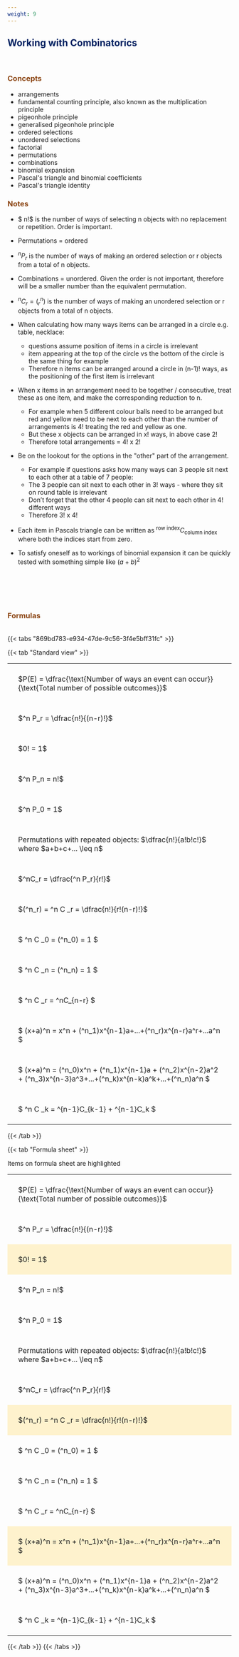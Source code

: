 ```yaml
---
weight: 9
---
```


## <span style="color:RGB(0,32,96"> Working with Combinatorics </span> 
<br>

### <span style="color:RGB(139,69,19)">  Concepts </span>

 - arrangements
 - fundamental counting principle, also known as the multiplication principle
 - pigeonhole principle
 - generalised pigeonhole principle
 - ordered selections
 - unordered selections
 - factorial
 - permutations
 - combinations
 - binomial expansion
 - Pascal's triangle and binomial coefficients
 - Pascal's triangle identity


### <span style="color:RGB(139,69,19)">  Notes </span>

 - $ n!$ is the number of ways of selecting n objects with no replacement or repetition.  Order is important.

 - Permutations = ordered

 - $^nP_r$ is the number of ways of making an ordered selection or r objects from a total of n objects.

 - Combinations = unordered.  Given the order is not important, therefore will be a smaller number than the equivalent permutation.

 - $^nC_r = (^n_r)$ is the number of ways of making an unordered selection or r objects from a total of n objects.

 - When calculating how many ways items can be arranged in a circle e.g. table, necklace:
    * questions assume position of items in a circle is irrelevant
    * item appearing at the top of the circle vs the bottom of the circle is the same thing for example
    * Therefore n items can be arranged around a circle in (n-1)! ways, as the positioning of the first item is irrelevant

 - When x items in an arrangement need to be together / consecutive, treat these as one item, and make the corresponding reduction to n.
     * For example when 5 different colour balls need to be arranged but red and yellow need to be next to each other than the number of arrangements is 4! treating the red and yellow as one.
     * But these x objects can be arranged in x! ways, in above case 2!
    * Therefore total arrangements  = 4! x 2!

 - Be on the lookout for the options in the "other" part of the arrangement.
    * For example if questions asks how many ways can 3 people sit next to each other at a table of 7 people:
    * The 3 people can sit next to each other in 3! ways  - where they sit on round table is irrelevant
    * Don’t forget that the other 4 people can sit next to each other in 4! different ways
    * Therefore 3! x 4!

 - Each item in Pascals triangle can be written as $^{\text{row index}}C_{\text{column index}}$ where both the indices start from zero.
 
 - To satisfy oneself as to workings of binomial expansion it can be quickly tested with something simple like $(a+b)^2$



<BR><BR>



<br>


###  <span style="color:RGB(139,69,19)"> Formulas </span>
<br>
{{< tabs "869bd783-e934-47de-9c56-3f4e5bff31fc" >}}

{{< tab "Standard view" >}}

<style type="text/css">
#T_86ffd th.col_heading {
  text-align: left;
  font-size: 1em;
}
#T_86ffd td {
  text-align: left;
  font-size: 1em;
  padding: 1.5em;
}
</style>
<table id="T_86ffd">
  <thead>
  </thead>
  <tbody>
    <tr>
      <td id="T_86ffd_row0_col0" class="data row0 col0" >$P(E) = \dfrac{\text{Number of ways an event can occur}}{\text{Total number of possible outcomes}}$</td>
    </tr>
    <tr>
      <td id="T_86ffd_row1_col0" class="data row1 col0" >$^n P_r = \dfrac{n!}{(n-r)!}$</td>
    </tr>
    <tr>
      <td id="T_86ffd_row2_col0" class="data row2 col0" >$0! = 1$</td>
    </tr>
    <tr>
      <td id="T_86ffd_row3_col0" class="data row3 col0" >$^n P_n = n!$</td>
    </tr>
    <tr>
      <td id="T_86ffd_row4_col0" class="data row4 col0" >$^n P_0 = 1$</td>
    </tr>
    <tr>
      <td id="T_86ffd_row5_col0" class="data row5 col0" >Permutations with repeated objects: $\dfrac{n!}{a!b!c!}$ where $a+b+c+... \leq n$</td>
    </tr>
    <tr>
      <td id="T_86ffd_row6_col0" class="data row6 col0" >$^nC_r = \dfrac{^n P_r}{r!}$</td>
    </tr>
    <tr>
      <td id="T_86ffd_row7_col0" class="data row7 col0" >$(^n_r) = ^n C _r = \dfrac{n!}{r!(n-r)!}$</td>
    </tr>
    <tr>
      <td id="T_86ffd_row8_col0" class="data row8 col0" >$ ^n C _0 = (^n_0) = 1 $</td>
    </tr>
    <tr>
      <td id="T_86ffd_row9_col0" class="data row9 col0" >$ ^n C _n = (^n_n) = 1 $</td>
    </tr>
    <tr>
      <td id="T_86ffd_row10_col0" class="data row10 col0" >$ ^n C _r = ^nC_{n-r} $</td>
    </tr>
    <tr>
      <td id="T_86ffd_row11_col0" class="data row11 col0" >$ (x+a)^n = x^n + (^n_1)x^{n-1}a+...+(^n_r)x^{n-r}a^r+...a^n    $</td>
    </tr>
    <tr>
      <td id="T_86ffd_row12_col0" class="data row12 col0" >$ (x+a)^n = (^n_0)x^n + (^n_1)x^{n-1}a + (^n_2)x^{n-2}a^2 + (^n_3)x^{n-3}a^3+...+(^n_k)x^{n-k}a^k+...+(^n_n)a^n $</td>
    </tr>
    <tr>
      <td id="T_86ffd_row13_col0" class="data row13 col0" >$ ^n C _k = ^{n-1}C_{k-1} + ^{n-1}C_k $</td>
    </tr>
  </tbody>
</table>
{{< /tab >}}

{{< tab "Formula sheet" >}}

Items on formula sheet are highlighted 
<br>
<style type="text/css">
#T_f06f4 th.col_heading {
  text-align: left;
  font-size: 1em;
}
#T_f06f4 td {
  text-align: left;
  font-size: 1em;
  padding: 1.5em;
}
#T_f06f4_row0_col0, #T_f06f4_row1_col0, #T_f06f4_row3_col0, #T_f06f4_row4_col0, #T_f06f4_row5_col0, #T_f06f4_row6_col0, #T_f06f4_row8_col0, #T_f06f4_row9_col0, #T_f06f4_row10_col0, #T_f06f4_row12_col0, #T_f06f4_row13_col0 {
  background-color: rgba(0,0,0,0);
}
#T_f06f4_row2_col0, #T_f06f4_row7_col0, #T_f06f4_row11_col0 {
  background-color: rgba(255,194,10, 0.2);
}
</style>
<table id="T_f06f4">
  <thead>
  </thead>
  <tbody>
    <tr>
      <td id="T_f06f4_row0_col0" class="data row0 col0" >$P(E) = \dfrac{\text{Number of ways an event can occur}}{\text{Total number of possible outcomes}}$</td>
    </tr>
    <tr>
      <td id="T_f06f4_row1_col0" class="data row1 col0" >$^n P_r = \dfrac{n!}{(n-r)!}$</td>
    </tr>
    <tr>
      <td id="T_f06f4_row2_col0" class="data row2 col0" >$0! = 1$</td>
    </tr>
    <tr>
      <td id="T_f06f4_row3_col0" class="data row3 col0" >$^n P_n = n!$</td>
    </tr>
    <tr>
      <td id="T_f06f4_row4_col0" class="data row4 col0" >$^n P_0 = 1$</td>
    </tr>
    <tr>
      <td id="T_f06f4_row5_col0" class="data row5 col0" >Permutations with repeated objects: $\dfrac{n!}{a!b!c!}$ where $a+b+c+... \leq n$</td>
    </tr>
    <tr>
      <td id="T_f06f4_row6_col0" class="data row6 col0" >$^nC_r = \dfrac{^n P_r}{r!}$</td>
    </tr>
    <tr>
      <td id="T_f06f4_row7_col0" class="data row7 col0" >$(^n_r) = ^n C _r = \dfrac{n!}{r!(n-r)!}$</td>
    </tr>
    <tr>
      <td id="T_f06f4_row8_col0" class="data row8 col0" >$ ^n C _0 = (^n_0) = 1 $</td>
    </tr>
    <tr>
      <td id="T_f06f4_row9_col0" class="data row9 col0" >$ ^n C _n = (^n_n) = 1 $</td>
    </tr>
    <tr>
      <td id="T_f06f4_row10_col0" class="data row10 col0" >$ ^n C _r = ^nC_{n-r} $</td>
    </tr>
    <tr>
      <td id="T_f06f4_row11_col0" class="data row11 col0" >$ (x+a)^n = x^n + (^n_1)x^{n-1}a+...+(^n_r)x^{n-r}a^r+...a^n    $</td>
    </tr>
    <tr>
      <td id="T_f06f4_row12_col0" class="data row12 col0" >$ (x+a)^n = (^n_0)x^n + (^n_1)x^{n-1}a + (^n_2)x^{n-2}a^2 + (^n_3)x^{n-3}a^3+...+(^n_k)x^{n-k}a^k+...+(^n_n)a^n $</td>
    </tr>
    <tr>
      <td id="T_f06f4_row13_col0" class="data row13 col0" >$ ^n C _k = ^{n-1}C_{k-1} + ^{n-1}C_k $</td>
    </tr>
  </tbody>
</table>
{{< /tab >}}
{{< /tabs >}}
